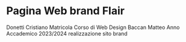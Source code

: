 # Pagina Web brand Flair
Donetti Cristiano
Matricola
Corso di Web Design 
Baccan Matteo
Anno Accademico 2023/2024
realizzazione sito brand
